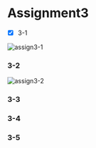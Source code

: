 # Assignment3

- [x] 3-1

![assign3-1](https://user-images.githubusercontent.com/38516906/58379642-5ad83a00-7fe1-11e9-8367-bb37f9312ea0.png)

### 3-2
![assign3-2](https://user-images.githubusercontent.com/38516906/58379648-7c392600-7fe1-11e9-92d3-9edbb7728894.png)

### 3-3

### 3-4

### 3-5
